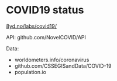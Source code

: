 # COVID19 status

[8yd.no/labs/covid19/](https://8yd.no/labs/covid19/)

API: github.com/NovelCOVID/API

Data:

- worldometers.info/coronavirus
- github.com/CSSEGISandData/COVID-19
- population.io

